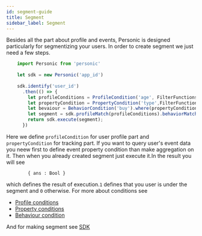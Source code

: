 ```yaml
---
id: segment-guide
title: Segment
sidebar_label: Segment
---
```


Besides all the part about profile and events, Personic is designed particularly for segmentizing your users.
In order to create segment we just need a few steps.

```javascript
    import Personic from 'personic'
    
    let sdk = new Personic('app_id')
    
    sdk.identify('user_id')
      .then(() => {
        let profileConditions = ProfileCondition('age', FilterFunctions.isLessThan(100));
        let propertyCondition = PropertyCondition('type',FilterFunctions.equals('shoes'));
        let bevaiour = BehaviorCondition('buy').where(propertyCondition).count().isMoreThan(1); 
        let segment = sdk.profileMatch(profileConditions).behaviorMatch(bevaiour);
        return sdk.execute(segment);
      })
```
Here we define `profileCondition` for user profile part and `propertyCondition` for tracking part.
If you want to query user's event data you neew first to define event property condition than make aggregation on it.
Then when you already created segment just execute it.In the result you will see 
``` 
        { ans : Bool }
```
which defines the result of execution.`1` defines that you user is under the segment and `0` otherwise.
For more about conditions see
* [Profile conditions](#profile-sdk)
* [Property conditions](#property-sdk)
* [Behaviour condition](#event-sdk)

And for making segment see
[SDK](#sdk-api)